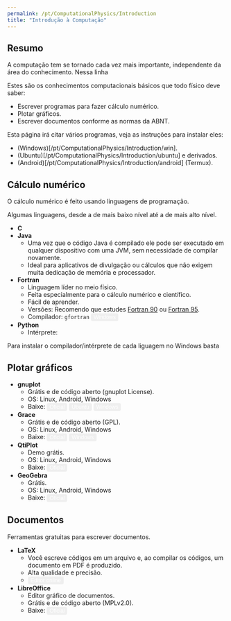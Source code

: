 ```yaml
---
permalink: /pt/ComputationalPhysics/Introduction
title: "Introdução à Computação"
---
```

<head>
<style>
.button {
  border: none;
  border-radius: 4px;
  border-color: none;
  color: white;
  padding: 2px 6px;
  text-align: center;
  text-decoration: none;
  display: inline-block;
  font-size: 90%;
  /* margin: 4px 2px; */
  cursor: pointer;
}

.button:hover {
  opacity: 0.5;
} 
 
.bnt_blue {background-color: #0092ca;} /* BibTeX, Blue */
.bnt_red {background-color: #850000;} /* Code, Red */
.bnt_green {background-color: #009200;} /* Article, Green */
.bnt_purple {background-color: #b366ff;} /* Preprint, Purple */
</style>
</head>

## Resumo

A computação tem se tornado cada vez mais importante,
independente da área do conhecimento. Nessa linha

Estes são os conhecimentos computacionais básicos que todo físico deve saber:
* Escrever programas para fazer cálculo numérico.
* Plotar gráficos.
* Escrever documentos conforme as normas da ABNT.

Esta página irá citar vários programas, veja as instruções para instalar eles:
* (Windows)[/pt/ComputationalPhysics/Introduction/win].
* (Ubuntu)[/pt/ComputationalPhysics/Introduction/ubuntu] e derivados.
* (Android)[/pt/ComputationalPhysics/Introduction/android] (Termux).

## Cálculo numérico

O cálculo numérico é feito usando linguagens de programação.

Algumas linguagens, desde a de mais baixo nível até a de mais alto nível.

* **C**
* **Java**
  * Uma vez que o código Java é compilado ele pode ser executado em qualquer dispositivo com uma JVM,
sem necessidade de compilar novamente.
  * Ideal para aplicativos de divulgação ou cálculos que não exigem muita dedicação
de memória e processador.
* **Fortran**
  * Linguagem líder no meio físico.
  * Feita especialmente para o cálculo numérico e científico.
  * Fácil de aprender.
  * Versões: Recomendo que estudes <a href="https://wg5-fortran.org/N001-N1100/N692.pdf">Fortran 90</a>
ou <a href="https://wg5-fortran.org/N1151-N1200/N1191.pdf">Fortran 95</a>.
  * Compilador: `gfortran`
   <a href="https://cygwin.com/install.html"><button class="button bnt_red">Windows</button></a>
* **Python**
  * Intérprete: 

Para instalar o compilador/intérprete de cada liguagem no Windows basta 

## Plotar gráficos

* **gnuplot**
  * Grátis e de código aberto (gnuplot License).
  * OS: Linux, Android, Windows
  * Baixe:
   <a href="http://www.gnuplot.info/download.html"><button class="button bnt_green">Oficial</button></a>
   <a href="http://www.gnuplot.info/download.html"><button class="button bnt_blue">Ubuntu</button></a>
   <a href="https://cygwin.com/install.html"><button class="button bnt_red">Windows</button></a>
* **Grace**
  * Grátis e de código aberto (GPL).
  * OS: Linux, Android, Windows
  * Baixe:
   <a href="https://plasma-gate.weizmann.ac.il/pub/grace/src/grace-latest.tar.gz"><button class="button bnt_green">Oficial</button></a>
   <a href="https://cygwin.com/install.html"><button class="button bnt_red">Windows</button></a>
* **QtiPlot**
  * Demo grátis.
  * OS: Linux, Android, Windows
  * Baixe:
   <a href="https://www.qtiplot.com/demo.html"><button class="button bnt_green">Oficial</button></a>
* **GeoGebra**
  * Grátis.
  * OS: Linux, Android, Windows
  * Baixe:
   <a href="https://www.geogebra.org/download"><button class="button bnt_green">Oficial</button></a>

## Documentos

Ferramentas gratuitas para escrever documentos.

* **LaTeX**
  * Você escreve códigos em um arquivo e, ao compilar os códigos, um documento em PDF é produzido.
  * Alta qualidade e precisão.
  * <a href="https://www.overleaf.com/"><button class="button bnt_red">Editor online</button></a>
* **LibreOffice**
  * Editor gráfico de documentos.
  * Grátis e de código aberto (MPLv2.0).
  * Baixe:
   <a href="https://www.libreoffice.org/download/download/"><button class="button bnt_green">Oficial</button></a>
